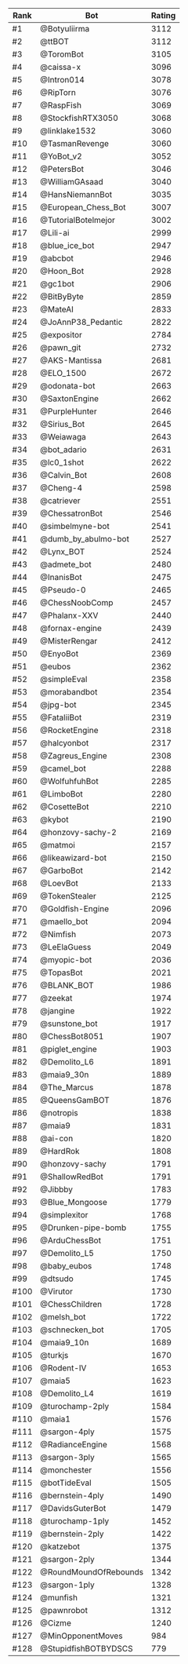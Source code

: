 Rank|Bot|Rating
---|---|---
#1|@Botyuliirma|3112
#2|@ttBOT|3112
#3|@ToromBot|3105
#4|@caissa-x|3096
#5|@Intron014|3078
#6|@RipTorn|3076
#7|@RaspFish|3069
#8|@StockfishRTX3050|3068
#9|@linklake1532|3060
#10|@TasmanRevenge|3060
#11|@YoBot_v2|3052
#12|@PetersBot|3046
#13|@WilliamGAsaad|3040
#14|@HansNiemannBot|3035
#15|@European_Chess_Bot|3007
#16|@TutorialBotelmejor|3002
#17|@Lili-ai|2999
#18|@blue_ice_bot|2947
#19|@abcbot|2946
#20|@Hoon_Bot|2928
#21|@gc1bot|2906
#22|@BitByByte|2859
#23|@MateAI|2833
#24|@JoAnnP38_Pedantic|2822
#25|@expositor|2784
#26|@pawn_git|2732
#27|@AKS-Mantissa|2681
#28|@ELO_1500|2672
#29|@odonata-bot|2663
#30|@SaxtonEngine|2662
#31|@PurpleHunter|2646
#32|@Sirius_Bot|2645
#33|@Weiawaga|2643
#34|@bot_adario|2631
#35|@lc0_1shot|2622
#36|@Calvin_Bot|2608
#37|@Cheng-4|2598
#38|@catriever|2551
#39|@ChessatronBot|2546
#40|@simbelmyne-bot|2541
#41|@dumb_by_abulmo-bot|2527
#42|@Lynx_BOT|2524
#43|@admete_bot|2480
#44|@InanisBot|2475
#45|@Pseudo-0|2465
#46|@ChessNoobComp|2457
#47|@Phalanx-XXV|2440
#48|@fornax-engine|2439
#49|@MisterRengar|2412
#50|@EnyoBot|2369
#51|@eubos|2362
#52|@simpleEval|2358
#53|@morabandbot|2354
#54|@jpg-bot|2345
#55|@FataliiBot|2319
#56|@RocketEngine|2318
#57|@halcyonbot|2317
#58|@Zagreus_Engine|2308
#59|@camel_bot|2288
#60|@WolfuhfuhBot|2285
#61|@LimboBot|2280
#62|@CosetteBot|2210
#63|@kybot|2190
#64|@honzovy-sachy-2|2169
#65|@matmoi|2157
#66|@likeawizard-bot|2150
#67|@GarboBot|2142
#68|@LoevBot|2133
#69|@TokenStealer|2125
#70|@Goldfish-Engine|2096
#71|@maello_bot|2094
#72|@Nimfish|2073
#73|@LeElaGuess|2049
#74|@myopic-bot|2036
#75|@TopasBot|2021
#76|@BLANK_BOT|1986
#77|@zeekat|1974
#78|@jangine|1922
#79|@sunstone_bot|1917
#80|@ChessBot8051|1907
#81|@piglet_engine|1903
#82|@Demolito_L6|1891
#83|@maia9_30n|1889
#84|@The_Marcus|1878
#85|@QueensGamBOT|1876
#86|@notropis|1838
#87|@maia9|1831
#88|@ai-con|1820
#89|@HardRok|1808
#90|@honzovy-sachy|1791
#91|@ShallowRedBot|1791
#92|@Jibbby|1783
#93|@Blue_Mongoose|1779
#94|@simplexitor|1768
#95|@Drunken-pipe-bomb|1755
#96|@ArduChessBot|1751
#97|@Demolito_L5|1750
#98|@baby_eubos|1748
#99|@dtsudo|1745
#100|@Virutor|1730
#101|@ChessChildren|1728
#102|@melsh_bot|1722
#103|@schnecken_bot|1705
#104|@maia9_10n|1689
#105|@turkjs|1670
#106|@Rodent-IV|1653
#107|@maia5|1623
#108|@Demolito_L4|1619
#109|@turochamp-2ply|1584
#110|@maia1|1576
#111|@sargon-4ply|1575
#112|@RadianceEngine|1568
#113|@sargon-3ply|1565
#114|@monchester|1556
#115|@botTideEval|1505
#116|@bernstein-4ply|1490
#117|@DavidsGuterBot|1479
#118|@turochamp-1ply|1452
#119|@bernstein-2ply|1422
#120|@katzebot|1375
#121|@sargon-2ply|1344
#122|@RoundMoundOfRebounds|1342
#123|@sargon-1ply|1328
#124|@munfish|1321
#125|@pawnrobot|1312
#126|@Cizme|1240
#127|@MinOpponentMoves|984
#128|@StupidfishBOTBYDSCS|779
